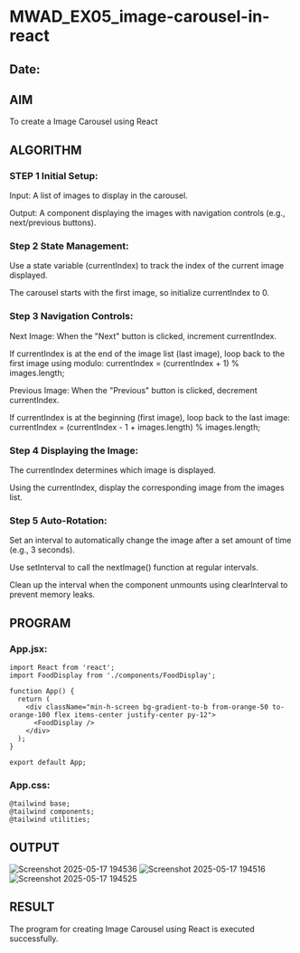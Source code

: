 # MWAD_EX05_image-carousel-in-react
## Date:

## AIM
To create a Image Carousel using React 

## ALGORITHM
### STEP 1 Initial Setup:
Input: A list of images to display in the carousel.

Output: A component displaying the images with navigation controls (e.g., next/previous buttons).

### Step 2 State Management:
Use a state variable (currentIndex) to track the index of the current image displayed.

The carousel starts with the first image, so initialize currentIndex to 0.

### Step 3 Navigation Controls:
Next Image: When the "Next" button is clicked, increment currentIndex.

If currentIndex is at the end of the image list (last image), loop back to the first image using modulo:
currentIndex = (currentIndex + 1) % images.length;

Previous Image: When the "Previous" button is clicked, decrement currentIndex.

If currentIndex is at the beginning (first image), loop back to the last image:
currentIndex = (currentIndex - 1 + images.length) % images.length;

### Step 4 Displaying the Image:
The currentIndex determines which image is displayed.

Using the currentIndex, display the corresponding image from the images list.

### Step 5 Auto-Rotation:
Set an interval to automatically change the image after a set amount of time (e.g., 3 seconds).

Use setInterval to call the nextImage() function at regular intervals.

Clean up the interval when the component unmounts using clearInterval to prevent memory leaks.

## PROGRAM
### App.jsx:
```
import React from 'react';
import FoodDisplay from './components/FoodDisplay';

function App() {
  return (
    <div className="min-h-screen bg-gradient-to-b from-orange-50 to-orange-100 flex items-center justify-center py-12">
      <FoodDisplay />
    </div>
  );
}

export default App;
```

### App.css:
```
@tailwind base;
@tailwind components;
@tailwind utilities;

```
## OUTPUT
![Screenshot 2025-05-17 194536](https://github.com/user-attachments/assets/0c1c7ed8-f436-47c3-8cd5-b2e2882fc81a)
![Screenshot 2025-05-17 194516](https://github.com/user-attachments/assets/411570d3-aeb4-49ab-bdd7-399233b516da)
![Screenshot 2025-05-17 194525](https://github.com/user-attachments/assets/65ac8942-b6e0-4155-acda-1745010210a0)

## RESULT
The program for creating Image Carousel using React is executed successfully.
